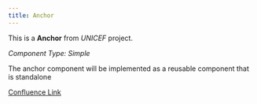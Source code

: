 ```yaml
---
title: Anchor
---
```


This is a **Anchor** from *UNICEF* project.

*Component Type: Simple*

The anchor component will be implemented as a reusable component that is standalone


[Confluence Link](https://confluence.mirum.agency:8443/display/UDTP4/Component+Matrix#ComponentMatrix-Anchor)
